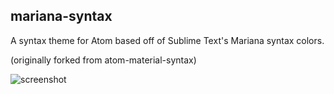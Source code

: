 
## mariana-syntax

A syntax theme for Atom based off of Sublime Text's Mariana syntax colors.

(originally forked from atom-material-syntax)

![screenshot](https://cloud.githubusercontent.com/assets/1899941/26525830/c3fd8a2e-4331-11e7-837c-26d84e9af722.png)
